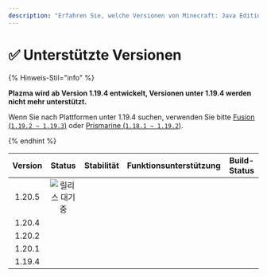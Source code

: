 ```yaml
---
description: "Erfahren Sie, welche Versionen von Minecraft: Java Edition von Plazma unterstützt werden."
---
```


# ✅ Unterstützte Versionen

{% Hinweis-Stil="info" %}

**Plazma wird ab Version 1.19.4 entwickelt, Versionen unter 1.19.4 werden nicht mehr unterstützt.**

Wenn Sie nach Plattformen unter 1.19.4 suchen, verwenden Sie bitte [Fusion (`1.19.2 ~ 1.19.3`)](https://github.com/RuinedTechnologyUnify/Fusion) oder [Prismarine (`1.18.1 ~ 1.19.2`)](https://github.com/PrismarineTeam/Prismarine).

{% endhint %}

[wait]: https://img.shields.io/badge/릴리스%20대기중-gray?style=for-the-badge

| Version |                                                             Status                                                             |                                                               Stabilität                                                              |                                                         Funktionsunterstützung                                                        |                                                                                Build-Status                                                                               |
| :-----: | :----------------------------------------------------------------------------------------------------------------------------: | :-----------------------------------------------------------------------------------------------------------------------------------: | :-----------------------------------------------------------------------------------------------------------------------------------: | :-----------------------------------------------------------------------------------------------------------------------------------------------------------------------: |
|  1.20.5 |                                                        ![릴리스 대기중][wait]                                                        | <img src="https://img.shields.io/badge/%EC%A0%95%EB%B3%B4%20%EC%97%86%EC%9D%8C-gray?style=for-the-badge" alt="" data-size="original"> | <img src="https://img.shields.io/badge/%EC%A0%95%EB%B3%B4%20%EC%97%86%EC%9D%8C-gray?style=for-the-badge" alt="" data-size="original"> |                   <img src="https://img.shields.io/badge/%EC%A0%95%EB%B3%B4%20%EC%97%86%EC%9D%8C-gray?style=for-the-badge" alt="" data-size="original">                   |
|  1.20.4 |  <img src="https://img.shields.io/badge/%EC%A7%80%EC%9B%90%EC%A4%91-success?style=for-the-badge" alt="" data-size="original">  |              <img src="https://img.shields.io/badge/Good%20To%20Go-blue?style=for-the-badge" alt="" data-size="original">             |                  <img src="https://img.shields.io/badge/100%25-blau?style=for-the-badge" alt="" data-size="original">                 | <img src="https://img.shields.io/github/actions/workflow/status/PlazmaMC/Plazma/release.yml?style=for-the-badge&label=%20&branch=ver/1.20.4" alt="" data-size="original"> |
|  1.20.2 | <img src="https://img.shields.io/badge/Feature%20Addition%20Recommended-blue?style=for-the-badge" alt="" data-size="original"> |              <img src="https://img.shields.io/badge/Good%20To%20Go-blue?style=for-the-badge" alt="" data-size="original">             |                  <img src="https://img.shields.io/badge/100%25-blau?style=for-the-badge" alt="" data-size="original">                 | <img src="https://img.shields.io/github/actions/workflow/status/PlazmaMC/Plazma/release.yml?style=for-the-badge&label=%20&branch=ver/1.20.2" alt="" data-size="original"> |
|  1.20.1 |           <img src="https://img.shields.io/badge/Good%20To%20Go-red?style=for-the-badge" alt="" data-size="original">          |              <img src="https://img.shields.io/badge/Good%20To%20Go-blue?style=for-the-badge" alt="" data-size="original">             |                  <img src="https://img.shields.io/badge/100%25-blau?style=for-the-badge" alt="" data-size="original">                 |                   <img src="https://img.shields.io/badge/%EC%A0%95%EB%B3%B4%20%EC%97%86%EC%9D%8C-gray?style=for-the-badge" alt="" data-size="original">                   |
|  1.19.4 |           <img src="https://img.shields.io/badge/Good%20To%20Go-red?style=for-the-badge" alt="" data-size="original">          |              <img src="https://img.shields.io/badge/Good%20To%20Go-blue?style=for-the-badge" alt="" data-size="original">             |                  <img src="https://img.shields.io/badge/100%25-blau?style=for-the-badge" alt="" data-size="original">                 |                   <img src="https://img.shields.io/badge/%EC%A0%95%EB%B3%B4%20%EC%97%86%EC%9D%8C-gray?style=for-the-badge" alt="" data-size="original">                   |
